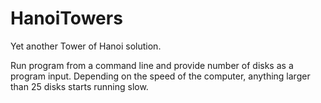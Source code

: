 # HanoiTowers
Yet another Tower of Hanoi solution.

Run program from a command line and provide number of disks 
as a program input. Depending on the speed of the computer, anything larger
than 25 disks starts running slow.
